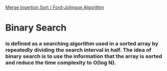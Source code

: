 [Merge Insertion Sort / Ford-Johnson Algorithm](https://github.com/decidedlyso/merge-insertion-sort/blob/master/README.md)

# Binary Search 
### is defined as a searching algorithm used in a sorted array by repeatedly dividing the search interval in half. The idea of binary search is to use the information that the array is sorted and reduce the time complexity to O(log N). 

